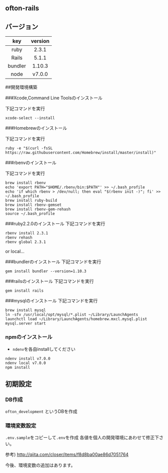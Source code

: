 ## ofton-rails

## バージョン

|key    |version |
|:-----:|:------:|
|ruby   | 2.3.1  |
|Rails  | 5.1.1  |
|bundler| 1.10.3 |
|node   | v7.0.0 |

##開発環境構築

###Xcode,Command Line Toolsのインストール

下記コマンドを実行
```
xcode-select --install
```

###Homebrewのインストール

下記コマンドを実行
```
ruby -e "$(curl -fsSL https://raw.githubusercontent.com/Homebrew/install/master/install)"
```

###rbenvのインストール

下記コマンドを実行
```
brew install rbenv
echo 'export PATH="$HOME/.rbenv/bin:$PATH"' >> ~/.bash_profile
echo 'if which rbenv > /dev/null; then eval "$(rbenv init -)"; fi' >> ~/.bash_profile
brew install ruby-build
brew install rbenv-gemset
brew install rbenv-gem-rehash
source ~/.bash_profile
```

###ruby2.2.0のインストール
下記コマンドを実行
```
rbenv install 2.3.1
rbenv rehash
rbenv global 2.3.1
```
or local...

###bundlerのインストール
下記コマンドを実行
```
gem install bundler --version=1.10.3
```

###railsのインストール
下記コマンドを実行
```
gem install rails
```

###mysqlのインストール
下記コマンドを実行
```
brew install mysql
ln -sfv /usr/local/opt/mysql/*.plist ~/Library/LaunchAgents
launchctl load ~/Library/LaunchAgents/homebrew.mxcl.mysql.plist
mysql.server start
```

### npmのインストール

- `ndenv`を各自installしてください

```
ndenv install v7.0.0
ndenv local v7.0.0
npm install
```


## 初期設定
### DB作成
`ofton_development` というDBを作成

### 環境変数設定
`.env.sample`をコピーして`.env`を作成
各値を個人の開発環境にあわせて修正下さい。

参考) http://qiita.com/closer/items/f8d8ba00ae86d7051764

今後、環境変数の追加はあります。
